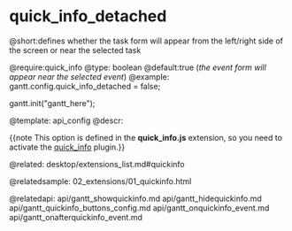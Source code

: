 quick_info_detached
=============

@short:defines whether the task form will appear from the left/right side of the screen or near the selected task
	

@require:quick_info
@type: boolean
@default:true (<i>the event form will appear  near the selected event</i>)
@example:
gantt.config.quick_info_detached = false;

gantt.init("gantt_here");


@template:	api_config
@descr:

{{note This option is defined in the **quick_info.js** extension, so you need to activate the [quick_info](desktop/extensions_list.md#quickinfo) plugin.}}




@related:
desktop/extensions_list.md#quickinfo

@relatedsample:
02_extensions/01_quickinfo.html

@relatedapi:
api/gantt_showquickinfo.md
api/gantt_hidequickinfo.md
api/gantt_quickinfo_buttons_config.md
api/gantt_onquickinfo_event.md
api/gantt_onafterquickinfo_event.md
